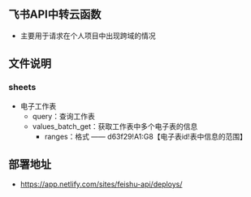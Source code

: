 ## 飞书API中转云函数
- 主要用于请求在个人项目中出现跨域的情况

## 文件说明
### sheets
- 电子工作表
	- query：查询工作表
	- values_batch_get：获取工作表中多个电子表的信息
		- ranges：格式 —— d63f29!A1:G8【电子表id!表中信息的范围】

## 部署地址
- https://app.netlify.com/sites/feishu-api/deploys/